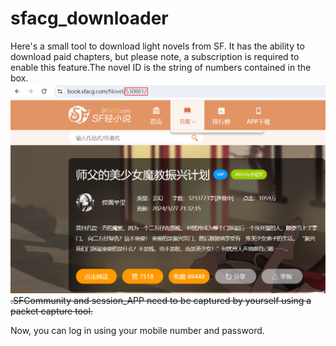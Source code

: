 # sfacg_downloader

Here's a small tool to download light novels from SF. It has the ability to download paid chapters, but please note, a subscription is required to enable this feature.The novel ID is the string of numbers contained in the box.
![image](https://github.com/CarrotsPie/sfacg_downloader/blob/main/p1.png)
~~.SFCommunity and session_APP need to be captured by yourself using a packet capture tool.~~

Now, you can log in using your mobile number and password.
